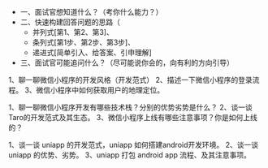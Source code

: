 

- 一、面试官想知道什么？（考你什么能力？）
- 二、快速构建回答问题的思路（
  - 并列式[第1、第2、第3]、
  - 条列式[第1步、第2步、第3步]、
  - 递进式[简单引入、给答案、引申理解]
- 三、面试官可能追问什么？（尽可能说你会的，向有利的方向引导）


1、聊一聊微信小程序的开发风格（开发范式）
2、描述一下微信小程序的登录流程。
3、微信小程序中如何获取用户的地理定位。

1、聊一聊微信小程序开发有哪些技术栈？分别的优势劣势是什么？
2、谈一谈Taro的开发范式及其生态。
3、微信小程序上线有哪些注意事项？你是如何上线的？

1、谈一谈 uniapp 的开发范式，uniapp 如何搭建android开发环境。
2、谈一谈 uniapp 的优势、劣势。
3、uniapp 打包 android app 流程、及其注意事项。
